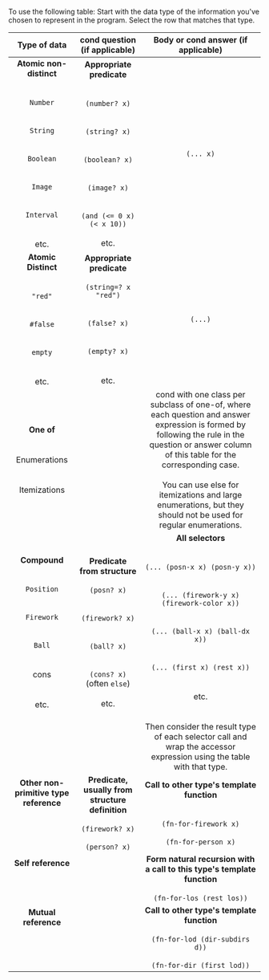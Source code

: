 To use the following table:
Start with the data type of the information you've chosen to represent in the program. Select the row that matches that type.

| Type of data | cond question (if applicable) | Body or cond answer (if applicable) |
|:--------------:|:-------------------------------:|:-------------------------------------:|
| **Atomic non-distinct**<br /><br /><br />`Number`<br /><br /><br />`String`<br /><br /><br />`Boolean`<br /><br /><br />`Image`<br /><br /><br />`Interval`<br /><br /><br />etc. | **Appropriate predicate**<br /><br /><br />`(number? x)`<br /><br /><br />`(string? x)`<br /><br /><br />`(boolean? x)`<br /><br /><br />`(image? x)`<br /><br /><br />`(and (<= 0 x) (< x 10))`<br /><br />etc. | `(... x)` |
| **Atomic Distinct**<br /><br /><br />`"red"`<br /><br /><br />`#false`<br /><br /><br />`empty`<br /><br /><br />etc. | **Appropriate predicate**<br /><br />`(string=? x "red")`<br /><br /><br />`(false? x)`<br /><br /><br />`(empty? x)`<br /><br /><br />etc. | `(...)`
| **One of**<br /><br /><br />Enumerations<br /><br /><br />Itemizations | | cond with one class per subclass of one-of, where each question and answer expression is formed by following the rule in the question or answer column of this table for the corresponding case.<br /><br />You can use else for itemizations and large enumerations, but they should not be used for regular enumerations. |
| **Compound**<br /><br /><br />`Position`<br /><br /><br />`Firework`<br /><br /><br />`Ball`<br /><br /><br />cons<br /><br /><br />etc.<br /><br /><br /><br /><br /> | **Predicate from structure**<br /><br />`(posn? x)`<br /><br /><br />`(firework? x)`<br /><br /><br />`(ball? x)`<br /><br /><br />`(cons? x)` (often `else`)<br /><br />etc.<br /><br /><br /><br /><br /> | **All selectors**<br /><br /><br />`(... (posn-x x) (posn-y x))`<br /><br /><br />`(... (firework-y x) (firework-color x))`<br /><br /><br />`(... (ball-x x) (ball-dx x))`<br /><br /><br />`(... (first x) (rest x))`<br /><br /><br />etc.<br /><br /><br />Then consider the result type of each selector call and wrap the accessor expression using the table with that type. |
| **Other non-primitive type reference**<br /><br /><br /><br /><br /> | **Predicate, usually from structure definition**<br /><br />`(firework? x)`<br /><br />`(person? x)` | **Call to other type's template function**<br /><br /><br />`(fn-for-firework x)`<br /><br />`(fn-for-person x)` |
| **Self reference**<br /><br /><br /><br /> | | **Form natural recursion with a call to this type's template function**<br /><br />`(fn-for-los (rest los))` |
| **Mutual reference**<br /><br /><br /><br /><br /> | | **Call to other type's template function**<br /><br />`(fn-for-lod (dir-subdirs d))`<br /><br />`(fn-for-dir (first lod))` |